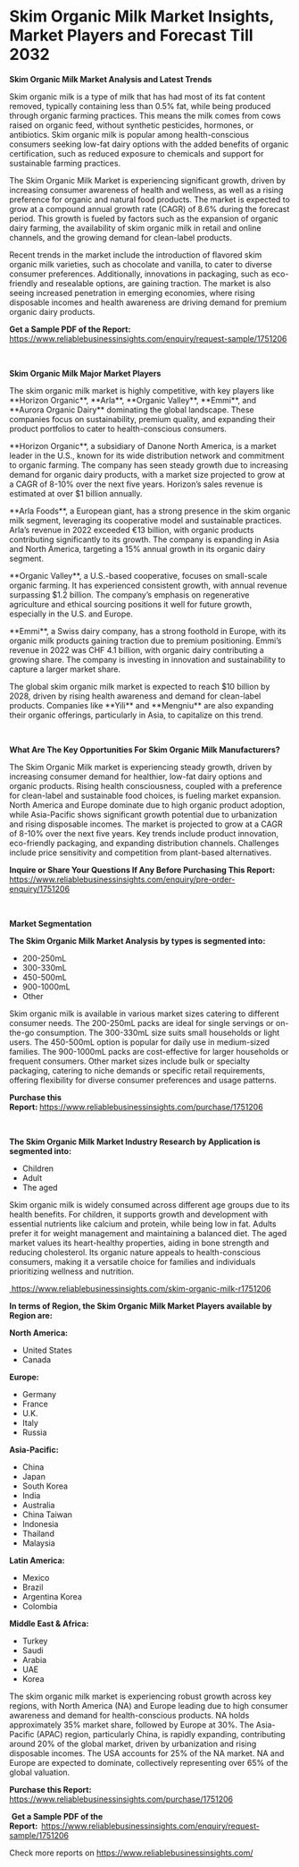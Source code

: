 <p><h1>Skim Organic Milk Market Insights, Market Players and Forecast Till 2032</h1></p><p><strong>Skim Organic Milk Market Analysis and Latest Trends</strong></p>
<p><p>Skim organic milk is a type of milk that has had most of its fat content removed, typically containing less than 0.5% fat, while being produced through organic farming practices. This means the milk comes from cows raised on organic feed, without synthetic pesticides, hormones, or antibiotics. Skim organic milk is popular among health-conscious consumers seeking low-fat dairy options with the added benefits of organic certification, such as reduced exposure to chemicals and support for sustainable farming practices.</p><p>The Skim Organic Milk Market is experiencing significant growth, driven by increasing consumer awareness of health and wellness, as well as a rising preference for organic and natural food products. The market is expected to grow at a compound annual growth rate (CAGR) of 8.6% during the forecast period. This growth is fueled by factors such as the expansion of organic dairy farming, the availability of skim organic milk in retail and online channels, and the growing demand for clean-label products.</p><p>Recent trends in the market include the introduction of flavored skim organic milk varieties, such as chocolate and vanilla, to cater to diverse consumer preferences. Additionally, innovations in packaging, such as eco-friendly and resealable options, are gaining traction. The market is also seeing increased penetration in emerging economies, where rising disposable incomes and health awareness are driving demand for premium organic dairy products.</p></p>
<p><strong>Get a Sample PDF of the Report:&nbsp;</strong> <a href="https://www.reliablebusinessinsights.com/enquiry/request-sample/1751206?utm_campaign=75&utm_medium=2&utm_source=Github&utm_content=ia&utm_term=26012025&utm_id=skim-organic-milk">https://www.reliablebusinessinsights.com/enquiry/request-sample/1751206</a></p>
<p>&nbsp;</p>
<p><strong>Skim Organic Milk Major Market Players</strong></p>
<p><p>The skim organic milk market is highly competitive, with key players like **Horizon Organic**, **Arla**, **Organic Valley**, **Emmi**, and **Aurora Organic Dairy** dominating the global landscape. These companies focus on sustainability, premium quality, and expanding their product portfolios to cater to health-conscious consumers.</p><p>**Horizon Organic**, a subsidiary of Danone North America, is a market leader in the U.S., known for its wide distribution network and commitment to organic farming. The company has seen steady growth due to increasing demand for organic dairy products, with a market size projected to grow at a CAGR of 8-10% over the next five years. Horizon’s sales revenue is estimated at over $1 billion annually.</p><p>**Arla Foods**, a European giant, has a strong presence in the skim organic milk segment, leveraging its cooperative model and sustainable practices. Arla’s revenue in 2022 exceeded €13 billion, with organic products contributing significantly to its growth. The company is expanding in Asia and North America, targeting a 15% annual growth in its organic dairy segment.</p><p>**Organic Valley**, a U.S.-based cooperative, focuses on small-scale organic farming. It has experienced consistent growth, with annual revenue surpassing $1.2 billion. The company’s emphasis on regenerative agriculture and ethical sourcing positions it well for future growth, especially in the U.S. and Europe.</p><p>**Emmi**, a Swiss dairy company, has a strong foothold in Europe, with its organic milk products gaining traction due to premium positioning. Emmi’s revenue in 2022 was CHF 4.1 billion, with organic dairy contributing a growing share. The company is investing in innovation and sustainability to capture a larger market share.</p><p>The global skim organic milk market is expected to reach $10 billion by 2028, driven by rising health awareness and demand for clean-label products. Companies like **Yili** and **Mengniu** are also expanding their organic offerings, particularly in Asia, to capitalize on this trend.</p></p>
<p>&nbsp;</p>
<p><strong>What Are The Key Opportunities For Skim Organic Milk Manufacturers?</strong></p>
<p><p>The Skim Organic Milk market is experiencing steady growth, driven by increasing consumer demand for healthier, low-fat dairy options and organic products. Rising health consciousness, coupled with a preference for clean-label and sustainable food choices, is fueling market expansion. North America and Europe dominate due to high organic product adoption, while Asia-Pacific shows significant growth potential due to urbanization and rising disposable incomes. The market is projected to grow at a CAGR of 8-10% over the next five years. Key trends include product innovation, eco-friendly packaging, and expanding distribution channels. Challenges include price sensitivity and competition from plant-based alternatives.</p></p>
<p><strong>Inquire or Share Your Questions If Any Before Purchasing This Report:</strong> <a href="https://www.reliablebusinessinsights.com/enquiry/pre-order-enquiry/1751206?utm_campaign=75&utm_medium=2&utm_source=Github&utm_content=ia&utm_term=26012025&utm_id=skim-organic-milk">https://www.reliablebusinessinsights.com/enquiry/pre-order-enquiry/1751206</a></p>
<p>&nbsp;</p>
<p><strong>Market Segmentation</strong></p>
<p><strong>The Skim Organic Milk Market Analysis by types is segmented into:</strong></p>
<p><ul><li>200-250mL</li><li>300-330mL</li><li>450-500mL</li><li>900-1000mL</li><li>Other</li></ul></p>
<p><p>Skim organic milk is available in various market sizes catering to different consumer needs. The 200-250mL packs are ideal for single servings or on-the-go consumption. The 300-330mL size suits small households or light users. The 450-500mL option is popular for daily use in medium-sized families. The 900-1000mL packs are cost-effective for larger households or frequent consumers. Other market sizes include bulk or specialty packaging, catering to niche demands or specific retail requirements, offering flexibility for diverse consumer preferences and usage patterns.</p></p>
<p><strong>Purchase this Report:&nbsp;</strong><a href="https://www.reliablebusinessinsights.com/purchase/1751206?utm_campaign=75&utm_medium=2&utm_source=Github&utm_content=ia&utm_term=26012025&utm_id=skim-organic-milk">https://www.reliablebusinessinsights.com/purchase/1751206</a></p>
<p>&nbsp;</p>
<p><strong>The Skim Organic Milk Market Industry Research by Application is segmented into:</strong></p>
<p><ul><li>Children</li><li>Adult</li><li>The aged</li></ul></p>
<p><p>Skim organic milk is widely consumed across different age groups due to its health benefits. For children, it supports growth and development with essential nutrients like calcium and protein, while being low in fat. Adults prefer it for weight management and maintaining a balanced diet. The aged market values its heart-healthy properties, aiding in bone strength and reducing cholesterol. Its organic nature appeals to health-conscious consumers, making it a versatile choice for families and individuals prioritizing wellness and nutrition.</p></p>
<p><a href="https://www.reliablebusinessinsights.com/skim-organic-milk-r1751206?utm_campaign=75&utm_medium=2&utm_source=Github&utm_content=ia&utm_term=26012025&utm_id=skim-organic-milk">&nbsp;https://www.reliablebusinessinsights.com/skim-organic-milk-r1751206</a></p>
<p><strong>In terms of Region, the Skim Organic Milk Market Players available by Region are:</strong></p>
<p>
    <p> <strong> North America: </strong>
        <ul>
            <li>United States</li>
            <li>Canada</li>
        </ul>
        </p> 
    <p> <strong> Europe: </strong>
        <ul>
            <li>Germany</li>
            <li>France</li>
            <li>U.K.</li>
            <li>Italy</li>
            <li>Russia</li>
        </ul>
        </p> 
    <p> <strong> Asia-Pacific: </strong>
        <ul>
            <li>China</li>
            <li>Japan</li>
            <li>South Korea</li>
            <li>India</li>
            <li>Australia</li>
            <li>China Taiwan</li>
            <li>Indonesia</li>
            <li>Thailand</li>
            <li>Malaysia</li>
        </ul>
        </p> 
    <p> <strong> Latin America: </strong>
        <ul>
            <li>Mexico</li>
            <li>Brazil</li>
            <li>Argentina Korea</li>
            <li>Colombia</li>
        </ul>
        </p> 
    <p> <strong> Middle East & Africa: </strong>
        <ul>
            <li>Turkey</li>
            <li>Saudi</li>
            <li>Arabia</li>
            <li>UAE</li>
            <li>Korea</li>
        </ul>
    </p>
    </p>
<p><p>The skim organic milk market is experiencing robust growth across key regions, with North America (NA) and Europe leading due to high consumer awareness and demand for health-conscious products. NA holds approximately 35% market share, followed by Europe at 30%. The Asia-Pacific (APAC) region, particularly China, is rapidly expanding, contributing around 20% of the global market, driven by urbanization and rising disposable incomes. The USA accounts for 25% of the NA market. NA and Europe are expected to dominate, collectively representing over 65% of the global valuation.</p></p>
<p><strong>Purchase this Report: </strong><a href="https://www.reliablebusinessinsights.com/purchase/1751206?utm_campaign=75&utm_medium=2&utm_source=Github&utm_content=ia&utm_term=26012025&utm_id=skim-organic-milk">https://www.reliablebusinessinsights.com/purchase/1751206</a></p>
<p>&nbsp;<strong>Get a Sample PDF of the Report:&nbsp;&nbsp;</strong><a href="https://www.reliablebusinessinsights.com/enquiry/request-sample/1751206?utm_campaign=75&utm_medium=2&utm_source=Github&utm_content=ia&utm_term=26012025&utm_id=skim-organic-milk">https://www.reliablebusinessinsights.com/enquiry/request-sample/1751206</a></p>
<p><strong></strong></p>
<p>Check more reports on <a href="https://www.reliablebusinessinsights.com/?utm_campaign=75&utm_medium=2&utm_source=Github&utm_content=ia&utm_term=26012025&utm_id=skim-organic-milk">https://www.reliablebusinessinsights.com/</a></p>